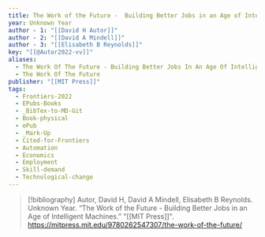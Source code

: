 ```yaml
---
title: The Work of the Future -  Building Better Jobs in an Age of Intelligent Machines
year: Unknown Year
author - 1: "[[David H Autor]]"
author - 2: "[[David A Mindell]]"
author - 3: "[[Elisabeth B Reynolds]]"
key: "[[@Autor2022-vv]]"
aliases:
  - The Work Of The Future - Building Better Jobs In An Age Of Intelligent Machines
  - The Work Of The Future
publisher: "[[MIT Press]]"
tags:
  - Frontiers-2022
  - EPubs-Books
  - _BibTex-to-MD-Git
  - Book-physical
  - ePub
  - _Mark-Up
  - Cited-for-Frontiers
  - Automation
  - Economics
  - Employment
  - Skill-demand
  - Technological-change
---
```


> [!bibliography]
> Autor, David H, David A Mindell, Elisabeth B Reynolds. Unknown Year. “The Work of the Future -  Building Better Jobs in an Age of Intelligent Machines.” "[[MIT Press]]". https://mitpress.mit.edu/9780262547307/the-work-of-the-future/